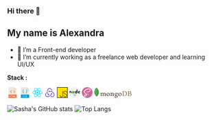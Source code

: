 ### Hi there 👋
## My name is Alexandra

- 🔭 I’m a Front-end developer
- 🌱 I’m currently working as a freelance web developer and learning UI/UX

**Stack :**

<code><img height="25" src="https://github.com/alexandra-stepanova/alexandra-stepanova/blob/main/assets/10714751421536080157.svg"></code>
<code><img height="25" src="https://github.com/alexandra-stepanova/alexandra-stepanova/blob/main/assets/16738931111536080149-128.png"></code>
<code><img height="25" src="https://github.com/alexandra-stepanova/alexandra-stepanova/blob/main/assets/9159770461553750379.svg"></code>
<code><img height="25" src="https://github.com/alexandra-stepanova/alexandra-stepanova/blob/main/assets/icons8-redux-48.png"></code>
<code><img height="25" src="https://github.com/alexandra-stepanova/alexandra-stepanova/blob/main/assets/js.png"></code>
<code><img height="25" src="https://github.com/alexandra-stepanova/alexandra-stepanova/blob/main/assets/nodejs.svg"></code>
<code><img height="25" src="https://github.com/alexandra-stepanova/alexandra-stepanova/blob/main/assets/sass.png"></code>
<code><img height="25" src="https://github.com/alexandra-stepanova/alexandra-stepanova/blob/main/assets/17459301571551942128.svg"></code>


![Sasha's GitHub stats]([https://github-readme-stats.vercel.app/api?](https://github-readme-stats-git-masterrstaa-rickstaa.vercel.app/api)username=alexandra-stepanova&show_icons=true&include_all_commits=true&count_private=true&theme=vue)
![Top Langs](https://github-readme-stats-git-masterrstaa-rickstaa.vercel.app/api/top-langs/?username=alexandra-stepanova&layout=compact&custom_title=Most%20used%20languages&langs_count=10&include_all_commits=true&hide_progress=false&theme=vue)
